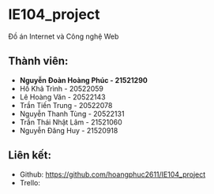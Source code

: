 # IE104_project

Đồ án Internet và Công nghệ Web

## Thành viên:

- **Nguyễn Đoàn Hoàng Phúc - 21521290**
- Hồ Khả Trình - 20522059
- Lê Hoàng Văn - 20522143
- Trần Tiến Trung - 20522078
- Nguyễn Thanh Tùng - 20522131
- Trần Thái Nhật Lâm - 21521060
- Nguyễn Đăng Huy - 21520918

## Liên kết:

- Github: https://github.com/hoangphuc2611/IE104_project
- Trello: 
